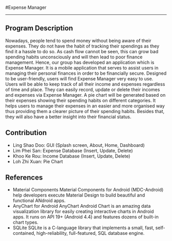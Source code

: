 #Expense Manager

----

## Program Description
Nowadays, people tend to spend money without being aware of their expenses. They do not have the habit of tracking their spendings as they find it a hassle to do so. As cash flow cannot be seen, this can grow bad spending habits unconsciously and will then lead to poor finance management. Hence, our group has developed an application which is Expense Manager. It is a mobile application that serves to assist users in managing their personal finances in order to be financially secure. Designed to be user-friendly, users will find Expense Manager very easy to use. Users will be able to keep track of all their income and expenses regardless of time and place. They can easily record, update or delete their incomes and expenses via Expense Manager. A pie chart will be generated based on their expenses showing their spending habits on different categories. It helps users to manage their expenses in an easier and more organised way thus providing them a clearer picture of their spending habits. Besides that, they will also have a better insight into their financial status. 

## Contribution
* Ling Shao Doo: GUI (Splash screen, About, Home, Dashboard)
* Lim Phei San: Expense Database (Insert, Update, Delete)
* Khoo Ke Rou: Income Database (Insert, Update, Delete)
* Loh Zhi Xuan: Pie Chart

## References
* Material Components
Material Components for Android (MDC-Android) help developers execute Material Design to build beautiful and functional ANdroid apps.
* AnyChart for Android
AnyChart Android Chart is an amazing data visualization library for easily creating interactive charts in Android apps. It runs on API 19+ (Android 4.4) and features dozens of built-in chart types.
* SQLite
SQLite is a C-language library that implements a small, fast, self-contained, high-reliability, full-featured, SQL database engine.
